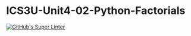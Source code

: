 # ICS3U-Unit4-02-Python-Factorials

[![GitHub's Super Linter](https://github.com/Mikayla-Barthelette-1/ICS3U-Unit4-02-Python-Factorials/workflows/GitHub's%20Super%20Linter/badge.svg)](https://github.com/Mikayla-Barthelette-1/ICS3U-Unit4-02-Python-Factorials/actions)
